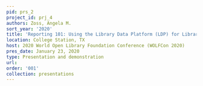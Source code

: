 ```yaml
---
pid: prs_2
project_id: prj_4
authors: Zoss, Angela M.
sort_year: '2020'
title: 'Reporting 101: Using the Library Data Platform (LDP) for Library Reporting'
location: College Station, TX
host: 2020 World Open Library Foundation Conference (WOLFCon 2020)
pres_date: January 23, 2020
type: Presentation and demonstration
url: 
order: '001'
collection: presentations
---
```

